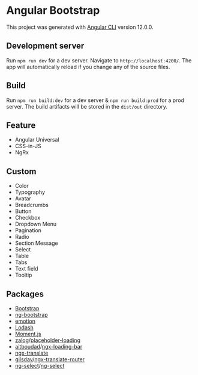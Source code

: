 # Angular Bootstrap

This project was generated with [Angular CLI](https://github.com/angular/angular-cli) version 12.0.0.

## Development server

Run `npm run dev` for a dev server. Navigate to `http://localhost:4200/`. The app will automatically reload if you change any of the source files.

## Build

Run `npm run build:dev` for a dev server & `npm run build:prod` for a prod server. The build artifacts will be stored in the `dist/out` directory.

## Feature

- Angular Universal
- CSS-in-JS
- NgRx

## Custom

- Color
- Typography
- Avatar
- Breadcrumbs
- Button
- Checkbox
- Dropdown Menu
- Pagination
- Radio
- Section Message
- Select
- Table
- Tabs
- Text field
- Tooltip

## Packages

- [Bootstrap](https://getbootstrap.com/)
- [ng-bootstrap](https://ng-bootstrap.github.io/)
- [emotion](https://emotion.sh/)
- [Lodash](https://lodash.com/)
- [Moment.js](https://momentjs.com/)
- [zalog](https://github.com/zalog)/[placeholder-loading](https://github.com/zalog/placeholder-loading)
- [aitboudad](https://github.com/aitboudad)/[ngx-loading-bar](https://github.com/aitboudad/ngx-loading-bar)
- [ngx-translate](http://www.ngx-translate.com/)
- [gilsdav](https://github.com/gilsdav)/[ngx-translate-router](https://github.com/gilsdav/ngx-translate-router)
- [ng-select](https://github.com/ng-select)/[ng-select](https://github.com/ng-select/ng-select)
